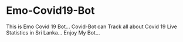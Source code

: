 # Emo-Covid19-Bot
This is Emo Covid 19 Bot... Covid-Bot  can Track all about Covid 19 Live Statistics in Sri Lanka... Enjoy My Bot...
